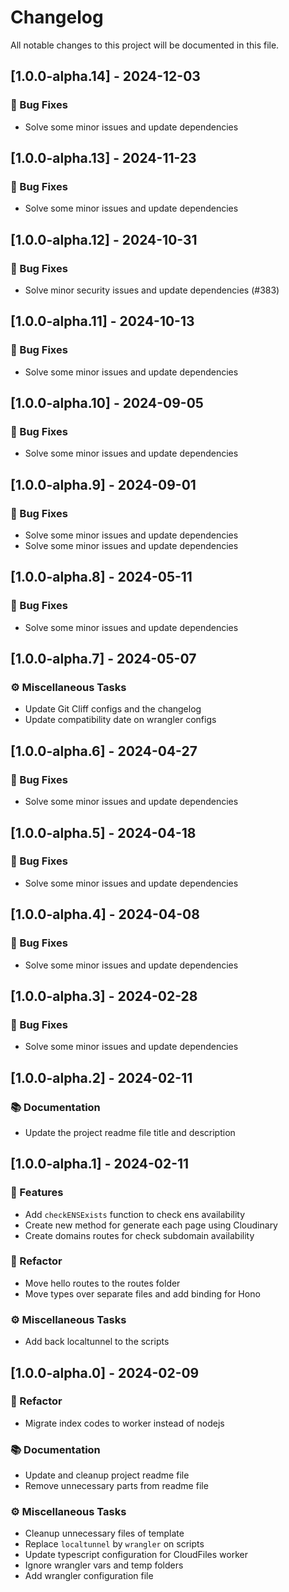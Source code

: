 # Changelog

All notable changes to this project will be documented in this file.

## [1.0.0-alpha.14] - 2024-12-03

### 🐛 Bug Fixes

- Solve some minor issues and update dependencies

## [1.0.0-alpha.13] - 2024-11-23

### 🐛 Bug Fixes

- Solve some minor issues and update dependencies

## [1.0.0-alpha.12] - 2024-10-31

### 🐛 Bug Fixes

- Solve minor security issues and update dependencies  (#383)

## [1.0.0-alpha.11] - 2024-10-13

### 🐛 Bug Fixes

- Solve some minor issues and update dependencies

## [1.0.0-alpha.10] - 2024-09-05

### 🐛 Bug Fixes

- Solve some minor issues and update dependencies

## [1.0.0-alpha.9] - 2024-09-01

### 🐛 Bug Fixes

- Solve some minor issues and update dependencies
- Solve some minor issues and update dependencies

## [1.0.0-alpha.8] - 2024-05-11

### 🐛 Bug Fixes

- Solve some minor issues and update dependencies

## [1.0.0-alpha.7] - 2024-05-07

### ⚙️ Miscellaneous Tasks

- Update Git Cliff configs and the changelog
- Update compatibility date on wrangler configs

## [1.0.0-alpha.6] - 2024-04-27

### 🐛 Bug Fixes

- Solve some minor issues and update dependencies

## [1.0.0-alpha.5] - 2024-04-18

### 🐛 Bug Fixes

- Solve some minor issues and update dependencies

## [1.0.0-alpha.4] - 2024-04-08

### 🐛 Bug Fixes

- Solve some minor issues and update dependencies

## [1.0.0-alpha.3] - 2024-02-28

### 🐛 Bug Fixes

- Solve some minor issues and update dependencies

## [1.0.0-alpha.2] - 2024-02-11

### 📚 Documentation

- Update the  project readme file title and description

## [1.0.0-alpha.1] - 2024-02-11

### 🚀 Features

- Add `checkENSExists` function to check ens availability
- Create new method for generate each page using Cloudinary
- Create domains routes for check subdomain availability

### 🚜 Refactor

- Move hello routes to the routes folder
- Move types over separate files and add binding for Hono

### ⚙️ Miscellaneous Tasks

- Add back localtunnel to the scripts

## [1.0.0-alpha.0] - 2024-02-09

### 🚜 Refactor

- Migrate index codes to worker instead of nodejs

### 📚 Documentation

- Update and cleanup project readme file
- Remove unnecessary parts from readme file

### ⚙️ Miscellaneous Tasks

- Cleanup unnecessary files of template
- Replace `localtunnel` by `wrangler` on scripts
- Update typescript configuration for CloudFiles worker
- Ignore wrangler vars and temp folders
- Add wrangler configuration file

<!-- generated by git-cliff -->
